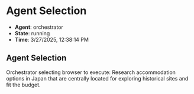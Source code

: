# Agent Selection

- **Agent**: orchestrator
- **State**: running
- **Time**: 3/27/2025, 12:38:14 PM

## Agent Selection

Orchestrator selecting browser to execute: Research accommodation options in Japan that are centrally located for exploring historical sites and fit the budget.

